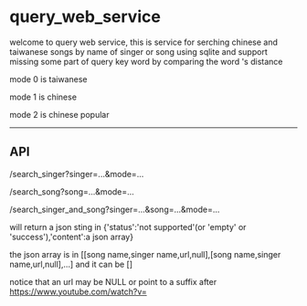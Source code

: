 # query_web_service

welcome to query web service, this is service for serching chinese and taiwanese songs by name of singer or song using sqlite and support missing some part of query key word by comparing the word 's distance

mode 0 is taiwanese

mode 1 is chinese

mode 2 is chinese popular

-------------------------------------------
API
-
/search_singer?singer=...&mode=...

/search_song?song=...&mode=...

/search_singer_and_song?singer=...&song=...&mode=...

will return a json sting in {'status':'not supported'(or 'empty' or 'success'),'content':a json array}

the json array is in [[song name,singer name,url,null],[song name,singer name,url,null],...] and it can be []

notice that an url may be NULL or point to a suffix after https://www.youtube.com/watch?v=
